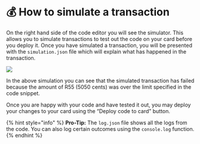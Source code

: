 # 💰 How to simulate a transaction

On the right hand side of the code editor you will see the simulator. This allows you to simulate transactions to test out the code on your card before you deploy it. Once you have simulated a transaction, you will be presented with the `simulation.json` file which will explain what has happened in the transaction.

![](https://lh6.googleusercontent.com/jemxlBNuf6XqYXnwjc0nsD29ZY-SFqF3awv0437f345YRcxongar6Db3Z-Ozhx00KvlA32aNS7OeRoENg8aomnunucInLzvbIqhzwQt2FMJmXmm0Wg\_doIfb9o9YUN-uAMhCjnxgWrm2Lb5FQOLHcpw)

In the above simulation you can see that the simulated transaction has failed because the amount of R55 (5050 cents) was over the limit specified in the code snippet.

Once you are happy with your code and have tested it out, you may deploy your changes to your card using the “Deploy code to card” button.

{% hint style="info" %}
**Pro-Tip:** The `log.json` file shows all the logs from the code. You can also log certain outcomes using the `console.log` function.
{% endhint %}
